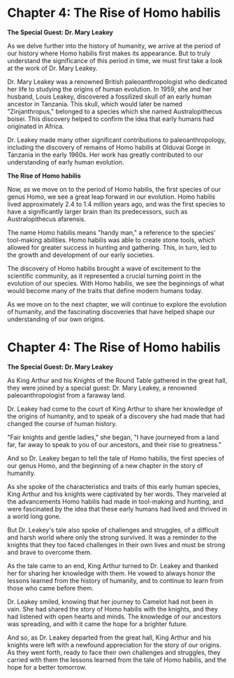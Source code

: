 # Chapter 4: The Rise of Homo habilis

**The Special Guest: Dr. Mary Leakey**

As we delve further into the history of humanity, we arrive at the period of our history where Homo habilis first makes its appearance. But to truly understand the significance of this period in time, we must first take a look at the work of Dr. Mary Leakey.

Dr. Mary Leakey was a renowned British paleoanthropologist who dedicated her life to studying the origins of human evolution. In 1959, she and her husband, Louis Leakey, discovered a fossilized skull of an early human ancestor in Tanzania. This skull, which would later be named "Zinjanthropus," belonged to a species which she named Australopithecus boisei. This discovery helped to confirm the idea that early humans had originated in Africa.

Dr. Leakey made many other significant contributions to paleoanthropology, including the discovery of remains of Homo habilis at Olduvai Gorge in Tanzania in the early 1960s. Her work has greatly contributed to our understanding of early human evolution.

**The Rise of Homo habilis**

Now, as we move on to the period of Homo habilis, the first species of our genus Homo, we see a great leap forward in our evolution. Homo habilis lived approximately 2.4 to 1.4 million years ago, and was the first species to have a significantly larger brain than its predecessors, such as Australopithecus afarensis.

The name Homo habilis means "handy man," a reference to the species' tool-making abilities. Homo habilis was able to create stone tools, which allowed for greater success in hunting and gathering. This, in turn, led to the growth and development of our early societies.

The discovery of Homo habilis brought a wave of excitement to the scientific community, as it represented a crucial turning point in the evolution of our species. With Homo habilis, we see the beginnings of what would become many of the traits that define modern humans today.

As we move on to the next chapter, we will continue to explore the evolution of humanity, and the fascinating discoveries that have helped shape our understanding of our own origins.
# Chapter 4: The Rise of Homo habilis

**The Special Guest: Dr. Mary Leakey**

As King Arthur and his Knights of the Round Table gathered in the great hall, they were joined by a special guest: Dr. Mary Leakey, a renowned paleoanthropologist from a faraway land.

Dr. Leakey had come to the court of King Arthur to share her knowledge of the origins of humanity, and to speak of a discovery she had made that had changed the course of human history.

"Fair knights and gentle ladies," she began, "I have journeyed from a land far, far away to speak to you of our ancestors, and their rise to greatness."

And so Dr. Leakey began to tell the tale of Homo habilis, the first species of our genus Homo, and the beginning of a new chapter in the story of humanity.

As she spoke of the characteristics and traits of this early human species, King Arthur and his knights were captivated by her words. They marveled at the advancements Homo habilis had made in tool-making and hunting, and were fascinated by the idea that these early humans had lived and thrived in a world long gone.

But Dr. Leakey's tale also spoke of challenges and struggles, of a difficult and harsh world where only the strong survived. It was a reminder to the knights that they too faced challenges in their own lives and must be strong and brave to overcome them.

As the tale came to an end, King Arthur turned to Dr. Leakey and thanked her for sharing her knowledge with them. He vowed to always honor the lessons learned from the history of humanity, and to continue to learn from those who came before them.

Dr. Leakey smiled, knowing that her journey to Camelot had not been in vain. She had shared the story of Homo habilis with the knights, and they had listened with open hearts and minds. The knowledge of our ancestors was spreading, and with it came the hope for a brighter future.

And so, as Dr. Leakey departed from the great hall, King Arthur and his knights were left with a newfound appreciation for the story of our origins. As they went forth, ready to face their own challenges and struggles, they carried with them the lessons learned from the tale of Homo habilis, and the hope for a better tomorrow.